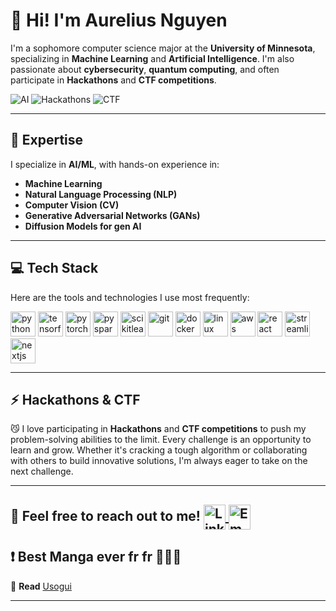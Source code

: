 # 👋 Hi! I'm Aurelius Nguyen              
I'm a sophomore computer science major at the **University of Minnesota**, specializing in **Machine Learning** and **Artificial Intelligence**. I'm also passionate about **cybersecurity**, **quantum computing**, and often participate in **Hackathons** and **CTF competitions**.

![AI](https://img.shields.io/badge/AI-Exploring%20the%20future-blue)
![Hackathons](https://img.shields.io/badge/Hackathons-Lover%20of%20challenges-orange)
![CTF](https://img.shields.io/badge/CTF-Puzzle%20solver-critical)

---

## 🌟 **Expertise**
I specialize in **AI/ML**, with hands-on experience in:

- **Machine Learning**
- **Natural Language Processing (NLP)**
- **Computer Vision (CV)**
- **Generative Adversarial Networks (GANs)**
- **Diffusion Models for gen AI**

---

## 💻 **Tech Stack**
Here are the tools and technologies I use most frequently:

<p align="left">
  <img src="https://cdn.jsdelivr.net/gh/devicons/devicon/icons/python/python-original.svg" alt="python" width="40" height="40"/>
  <img src="https://cdn.jsdelivr.net/gh/devicons/devicon/icons/tensorflow/tensorflow-original.svg" alt="tensorflow" width="40" height="40"/>
  <img src="https://cdn.jsdelivr.net/gh/devicons/devicon/icons/pytorch/pytorch-original.svg" alt="pytorch" width="40" height="40"/>
  <img src="https://cdn.jsdelivr.net/gh/devicons/devicon@latest/icons/apachespark/apachespark-original.svg" alt="pyspark" width="40"/>
  <img src="https://cdn.jsdelivr.net/gh/devicons/devicon@latest/icons/azuresqldatabase/azuresqldatabase-original.svg" width="40/>
  <img src="https://cdn.jsdelivr.net/gh/devicons/devicon@latest/icons/scikitlearn/scikitlearn-original.svg" alt="scikitlearn" width="40" height="40"/>
  <img src="https://cdn.jsdelivr.net/gh/devicons/devicon/icons/git/git-original.svg" alt="git" width="40" height="40"/>
  <img src="https://cdn.jsdelivr.net/gh/devicons/devicon/icons/docker/docker-original.svg" alt="docker" width="40" height="40"/>
  <img src="https://cdn.jsdelivr.net/gh/devicons/devicon/icons/linux/linux-original.svg" alt="linux" width="40" height="40"/>
  <img src="https://cdn.jsdelivr.net/gh/devicons/devicon/icons/amazonwebservices/amazonwebservices-original-wordmark.svg" alt="aws" width="40" height="40"/>
  <img src="https://cdn.jsdelivr.net/gh/devicons/devicon/icons/react/react-original.svg" alt="react" width="40" height="40"/>
  <img src="https://cdn.jsdelivr.net/gh/devicons/devicon/icons/streamlit/streamlit-original.svg" alt="streamlit" width="40" height="40"/>
  <img src="https://cdn.jsdelivr.net/gh/devicons/devicon@latest/icons/nextjs/nextjs-original.svg" alt="nextjs" width="40" height="40"/>
</p>


---

## ⚡ **Hackathons & CTF**
😼 I love participating in **Hackathons** and **CTF competitions** to push my problem-solving abilities to the limit. Every challenge is an opportunity to learn and grow. Whether it's cracking a tough algorithm or collaborating with others to build innovative solutions, I'm always eager to take on the next challenge.

---

## 💬 **Feel free to reach out to me!** <a href="https://linkedin.com/in/aurelius-nguyen" target="blank"><img align="center" src="https://cdn.jsdelivr.net/gh/devicons/devicon/icons/linkedin/linkedin-original.svg" alt="LinkedIn" height="40" width="35" /> <a href="mailto:nguy5272@umn.edu" target="blank"><img align="center" src="https://img.icons8.com/?size=100&id=qyRpAggnV0zH&format=png&color=000000" alt="Email" height="40" width="35" /></a>  



## ❗ **Best Manga ever fr fr 🙏🙏🙏** ##
📖 **Read** [Usogui](https://mangadex.org/title/a07320a4-afcd-413a-a451-d69a448d0c28/usogui)

---
